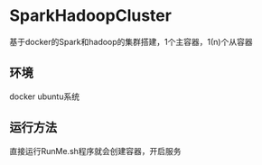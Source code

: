 # SparkHadoopCluster
基于docker的Spark和hadoop的集群搭建，1个主容器，1(n)个从容器
## 环境
docker 
ubuntu系统
## 运行方法
直接运行RunMe.sh程序就会创建容器，开启服务

